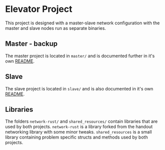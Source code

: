 # Elevator Project

This project is designed with a master-slave network configuration with the master and slave nodes
run as separate binaries.

## Master - backup

The master project is located in `master/` and is documented further in it's own [README](master/README.md).

## Slave

The slave project is located in `slave/` and is also documented in it's own [README](slave/README.md).

## Libraries

The folders `network-rust/` and `shared_resources/` contain libraries that are used by both projects.
`network-rust` is a library forked from the handout networking library with some minor tweaks. 
`shared_resources` is a small library containing problem specific structs and methods used by both projects.
